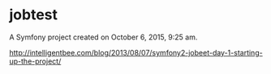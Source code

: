 jobtest
=======

A Symfony project created on October 6, 2015, 9:25 am.

http://intelligentbee.com/blog/2013/08/07/symfony2-jobeet-day-1-starting-up-the-project/